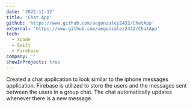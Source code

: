```yaml
---
date: '2022-11-12'
title: 'Chat App'
github: 'https://www.github.com/aegonzalez2432/ChatApp'
external: 'https://www.github.com/aegonzalez2432/ChatApp'
tech:
  - XCode
  - Swift
  - Firebase
company: ''
showInProjects: true
---
```


Created a chat application to look similar to the iphone messages application. Firebase is utilized to store the users and the messages sent between the users in a group chat. The chat automatically updates whenever there is a new message.
